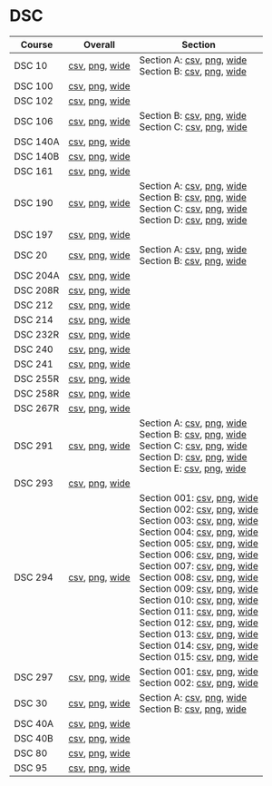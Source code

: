 # DSC

| Course | Overall | Section |
| ------ | ------- | ------- |
| DSC 10 | [csv](https://github.com/UCSD-Historical-Enrollment-Data/2025Spring/blob/main/overall/DSC%2010.csv), [png](https://raw.githubusercontent.com/UCSD-Historical-Enrollment-Data/2025Spring/main/plot_overall/DSC%2010.png), [wide](https://raw.githubusercontent.com/UCSD-Historical-Enrollment-Data/2025Spring/main/plot_overall_wide/DSC%2010.png) | Section A: [csv](https://github.com/UCSD-Historical-Enrollment-Data/2025Spring/blob/main/section/DSC%2010_A.csv), [png](https://raw.githubusercontent.com/UCSD-Historical-Enrollment-Data/2025Spring/main/plot_section/DSC%2010_A.png), [wide](https://raw.githubusercontent.com/UCSD-Historical-Enrollment-Data/2025Spring/main/plot_section_wide/DSC%2010_A.png)<br>Section B: [csv](https://github.com/UCSD-Historical-Enrollment-Data/2025Spring/blob/main/section/DSC%2010_B.csv), [png](https://raw.githubusercontent.com/UCSD-Historical-Enrollment-Data/2025Spring/main/plot_section/DSC%2010_B.png), [wide](https://raw.githubusercontent.com/UCSD-Historical-Enrollment-Data/2025Spring/main/plot_section_wide/DSC%2010_B.png) |
| DSC 100 | [csv](https://github.com/UCSD-Historical-Enrollment-Data/2025Spring/blob/main/overall/DSC%20100.csv), [png](https://raw.githubusercontent.com/UCSD-Historical-Enrollment-Data/2025Spring/main/plot_overall/DSC%20100.png), [wide](https://raw.githubusercontent.com/UCSD-Historical-Enrollment-Data/2025Spring/main/plot_overall_wide/DSC%20100.png) |  |
| DSC 102 | [csv](https://github.com/UCSD-Historical-Enrollment-Data/2025Spring/blob/main/overall/DSC%20102.csv), [png](https://raw.githubusercontent.com/UCSD-Historical-Enrollment-Data/2025Spring/main/plot_overall/DSC%20102.png), [wide](https://raw.githubusercontent.com/UCSD-Historical-Enrollment-Data/2025Spring/main/plot_overall_wide/DSC%20102.png) |  |
| DSC 106 | [csv](https://github.com/UCSD-Historical-Enrollment-Data/2025Spring/blob/main/overall/DSC%20106.csv), [png](https://raw.githubusercontent.com/UCSD-Historical-Enrollment-Data/2025Spring/main/plot_overall/DSC%20106.png), [wide](https://raw.githubusercontent.com/UCSD-Historical-Enrollment-Data/2025Spring/main/plot_overall_wide/DSC%20106.png) | Section B: [csv](https://github.com/UCSD-Historical-Enrollment-Data/2025Spring/blob/main/section/DSC%20106_B.csv), [png](https://raw.githubusercontent.com/UCSD-Historical-Enrollment-Data/2025Spring/main/plot_section/DSC%20106_B.png), [wide](https://raw.githubusercontent.com/UCSD-Historical-Enrollment-Data/2025Spring/main/plot_section_wide/DSC%20106_B.png)<br>Section C: [csv](https://github.com/UCSD-Historical-Enrollment-Data/2025Spring/blob/main/section/DSC%20106_C.csv), [png](https://raw.githubusercontent.com/UCSD-Historical-Enrollment-Data/2025Spring/main/plot_section/DSC%20106_C.png), [wide](https://raw.githubusercontent.com/UCSD-Historical-Enrollment-Data/2025Spring/main/plot_section_wide/DSC%20106_C.png) |
| DSC 140A | [csv](https://github.com/UCSD-Historical-Enrollment-Data/2025Spring/blob/main/overall/DSC%20140A.csv), [png](https://raw.githubusercontent.com/UCSD-Historical-Enrollment-Data/2025Spring/main/plot_overall/DSC%20140A.png), [wide](https://raw.githubusercontent.com/UCSD-Historical-Enrollment-Data/2025Spring/main/plot_overall_wide/DSC%20140A.png) |  |
| DSC 140B | [csv](https://github.com/UCSD-Historical-Enrollment-Data/2025Spring/blob/main/overall/DSC%20140B.csv), [png](https://raw.githubusercontent.com/UCSD-Historical-Enrollment-Data/2025Spring/main/plot_overall/DSC%20140B.png), [wide](https://raw.githubusercontent.com/UCSD-Historical-Enrollment-Data/2025Spring/main/plot_overall_wide/DSC%20140B.png) |  |
| DSC 161 | [csv](https://github.com/UCSD-Historical-Enrollment-Data/2025Spring/blob/main/overall/DSC%20161.csv), [png](https://raw.githubusercontent.com/UCSD-Historical-Enrollment-Data/2025Spring/main/plot_overall/DSC%20161.png), [wide](https://raw.githubusercontent.com/UCSD-Historical-Enrollment-Data/2025Spring/main/plot_overall_wide/DSC%20161.png) |  |
| DSC 190 | [csv](https://github.com/UCSD-Historical-Enrollment-Data/2025Spring/blob/main/overall/DSC%20190.csv), [png](https://raw.githubusercontent.com/UCSD-Historical-Enrollment-Data/2025Spring/main/plot_overall/DSC%20190.png), [wide](https://raw.githubusercontent.com/UCSD-Historical-Enrollment-Data/2025Spring/main/plot_overall_wide/DSC%20190.png) | Section A: [csv](https://github.com/UCSD-Historical-Enrollment-Data/2025Spring/blob/main/section/DSC%20190_A.csv), [png](https://raw.githubusercontent.com/UCSD-Historical-Enrollment-Data/2025Spring/main/plot_section/DSC%20190_A.png), [wide](https://raw.githubusercontent.com/UCSD-Historical-Enrollment-Data/2025Spring/main/plot_section_wide/DSC%20190_A.png)<br>Section B: [csv](https://github.com/UCSD-Historical-Enrollment-Data/2025Spring/blob/main/section/DSC%20190_B.csv), [png](https://raw.githubusercontent.com/UCSD-Historical-Enrollment-Data/2025Spring/main/plot_section/DSC%20190_B.png), [wide](https://raw.githubusercontent.com/UCSD-Historical-Enrollment-Data/2025Spring/main/plot_section_wide/DSC%20190_B.png)<br>Section C: [csv](https://github.com/UCSD-Historical-Enrollment-Data/2025Spring/blob/main/section/DSC%20190_C.csv), [png](https://raw.githubusercontent.com/UCSD-Historical-Enrollment-Data/2025Spring/main/plot_section/DSC%20190_C.png), [wide](https://raw.githubusercontent.com/UCSD-Historical-Enrollment-Data/2025Spring/main/plot_section_wide/DSC%20190_C.png)<br>Section D: [csv](https://github.com/UCSD-Historical-Enrollment-Data/2025Spring/blob/main/section/DSC%20190_D.csv), [png](https://raw.githubusercontent.com/UCSD-Historical-Enrollment-Data/2025Spring/main/plot_section/DSC%20190_D.png), [wide](https://raw.githubusercontent.com/UCSD-Historical-Enrollment-Data/2025Spring/main/plot_section_wide/DSC%20190_D.png) |
| DSC 197 | [csv](https://github.com/UCSD-Historical-Enrollment-Data/2025Spring/blob/main/overall/DSC%20197.csv), [png](https://raw.githubusercontent.com/UCSD-Historical-Enrollment-Data/2025Spring/main/plot_overall/DSC%20197.png), [wide](https://raw.githubusercontent.com/UCSD-Historical-Enrollment-Data/2025Spring/main/plot_overall_wide/DSC%20197.png) |  |
| DSC 20 | [csv](https://github.com/UCSD-Historical-Enrollment-Data/2025Spring/blob/main/overall/DSC%2020.csv), [png](https://raw.githubusercontent.com/UCSD-Historical-Enrollment-Data/2025Spring/main/plot_overall/DSC%2020.png), [wide](https://raw.githubusercontent.com/UCSD-Historical-Enrollment-Data/2025Spring/main/plot_overall_wide/DSC%2020.png) | Section A: [csv](https://github.com/UCSD-Historical-Enrollment-Data/2025Spring/blob/main/section/DSC%2020_A.csv), [png](https://raw.githubusercontent.com/UCSD-Historical-Enrollment-Data/2025Spring/main/plot_section/DSC%2020_A.png), [wide](https://raw.githubusercontent.com/UCSD-Historical-Enrollment-Data/2025Spring/main/plot_section_wide/DSC%2020_A.png)<br>Section B: [csv](https://github.com/UCSD-Historical-Enrollment-Data/2025Spring/blob/main/section/DSC%2020_B.csv), [png](https://raw.githubusercontent.com/UCSD-Historical-Enrollment-Data/2025Spring/main/plot_section/DSC%2020_B.png), [wide](https://raw.githubusercontent.com/UCSD-Historical-Enrollment-Data/2025Spring/main/plot_section_wide/DSC%2020_B.png) |
| DSC 204A | [csv](https://github.com/UCSD-Historical-Enrollment-Data/2025Spring/blob/main/overall/DSC%20204A.csv), [png](https://raw.githubusercontent.com/UCSD-Historical-Enrollment-Data/2025Spring/main/plot_overall/DSC%20204A.png), [wide](https://raw.githubusercontent.com/UCSD-Historical-Enrollment-Data/2025Spring/main/plot_overall_wide/DSC%20204A.png) |  |
| DSC 208R | [csv](https://github.com/UCSD-Historical-Enrollment-Data/2025Spring/blob/main/overall/DSC%20208R.csv), [png](https://raw.githubusercontent.com/UCSD-Historical-Enrollment-Data/2025Spring/main/plot_overall/DSC%20208R.png), [wide](https://raw.githubusercontent.com/UCSD-Historical-Enrollment-Data/2025Spring/main/plot_overall_wide/DSC%20208R.png) |  |
| DSC 212 | [csv](https://github.com/UCSD-Historical-Enrollment-Data/2025Spring/blob/main/overall/DSC%20212.csv), [png](https://raw.githubusercontent.com/UCSD-Historical-Enrollment-Data/2025Spring/main/plot_overall/DSC%20212.png), [wide](https://raw.githubusercontent.com/UCSD-Historical-Enrollment-Data/2025Spring/main/plot_overall_wide/DSC%20212.png) |  |
| DSC 214 | [csv](https://github.com/UCSD-Historical-Enrollment-Data/2025Spring/blob/main/overall/DSC%20214.csv), [png](https://raw.githubusercontent.com/UCSD-Historical-Enrollment-Data/2025Spring/main/plot_overall/DSC%20214.png), [wide](https://raw.githubusercontent.com/UCSD-Historical-Enrollment-Data/2025Spring/main/plot_overall_wide/DSC%20214.png) |  |
| DSC 232R | [csv](https://github.com/UCSD-Historical-Enrollment-Data/2025Spring/blob/main/overall/DSC%20232R.csv), [png](https://raw.githubusercontent.com/UCSD-Historical-Enrollment-Data/2025Spring/main/plot_overall/DSC%20232R.png), [wide](https://raw.githubusercontent.com/UCSD-Historical-Enrollment-Data/2025Spring/main/plot_overall_wide/DSC%20232R.png) |  |
| DSC 240 | [csv](https://github.com/UCSD-Historical-Enrollment-Data/2025Spring/blob/main/overall/DSC%20240.csv), [png](https://raw.githubusercontent.com/UCSD-Historical-Enrollment-Data/2025Spring/main/plot_overall/DSC%20240.png), [wide](https://raw.githubusercontent.com/UCSD-Historical-Enrollment-Data/2025Spring/main/plot_overall_wide/DSC%20240.png) |  |
| DSC 241 | [csv](https://github.com/UCSD-Historical-Enrollment-Data/2025Spring/blob/main/overall/DSC%20241.csv), [png](https://raw.githubusercontent.com/UCSD-Historical-Enrollment-Data/2025Spring/main/plot_overall/DSC%20241.png), [wide](https://raw.githubusercontent.com/UCSD-Historical-Enrollment-Data/2025Spring/main/plot_overall_wide/DSC%20241.png) |  |
| DSC 255R | [csv](https://github.com/UCSD-Historical-Enrollment-Data/2025Spring/blob/main/overall/DSC%20255R.csv), [png](https://raw.githubusercontent.com/UCSD-Historical-Enrollment-Data/2025Spring/main/plot_overall/DSC%20255R.png), [wide](https://raw.githubusercontent.com/UCSD-Historical-Enrollment-Data/2025Spring/main/plot_overall_wide/DSC%20255R.png) |  |
| DSC 258R | [csv](https://github.com/UCSD-Historical-Enrollment-Data/2025Spring/blob/main/overall/DSC%20258R.csv), [png](https://raw.githubusercontent.com/UCSD-Historical-Enrollment-Data/2025Spring/main/plot_overall/DSC%20258R.png), [wide](https://raw.githubusercontent.com/UCSD-Historical-Enrollment-Data/2025Spring/main/plot_overall_wide/DSC%20258R.png) |  |
| DSC 267R | [csv](https://github.com/UCSD-Historical-Enrollment-Data/2025Spring/blob/main/overall/DSC%20267R.csv), [png](https://raw.githubusercontent.com/UCSD-Historical-Enrollment-Data/2025Spring/main/plot_overall/DSC%20267R.png), [wide](https://raw.githubusercontent.com/UCSD-Historical-Enrollment-Data/2025Spring/main/plot_overall_wide/DSC%20267R.png) |  |
| DSC 291 | [csv](https://github.com/UCSD-Historical-Enrollment-Data/2025Spring/blob/main/overall/DSC%20291.csv), [png](https://raw.githubusercontent.com/UCSD-Historical-Enrollment-Data/2025Spring/main/plot_overall/DSC%20291.png), [wide](https://raw.githubusercontent.com/UCSD-Historical-Enrollment-Data/2025Spring/main/plot_overall_wide/DSC%20291.png) | Section A: [csv](https://github.com/UCSD-Historical-Enrollment-Data/2025Spring/blob/main/section/DSC%20291_A.csv), [png](https://raw.githubusercontent.com/UCSD-Historical-Enrollment-Data/2025Spring/main/plot_section/DSC%20291_A.png), [wide](https://raw.githubusercontent.com/UCSD-Historical-Enrollment-Data/2025Spring/main/plot_section_wide/DSC%20291_A.png)<br>Section B: [csv](https://github.com/UCSD-Historical-Enrollment-Data/2025Spring/blob/main/section/DSC%20291_B.csv), [png](https://raw.githubusercontent.com/UCSD-Historical-Enrollment-Data/2025Spring/main/plot_section/DSC%20291_B.png), [wide](https://raw.githubusercontent.com/UCSD-Historical-Enrollment-Data/2025Spring/main/plot_section_wide/DSC%20291_B.png)<br>Section C: [csv](https://github.com/UCSD-Historical-Enrollment-Data/2025Spring/blob/main/section/DSC%20291_C.csv), [png](https://raw.githubusercontent.com/UCSD-Historical-Enrollment-Data/2025Spring/main/plot_section/DSC%20291_C.png), [wide](https://raw.githubusercontent.com/UCSD-Historical-Enrollment-Data/2025Spring/main/plot_section_wide/DSC%20291_C.png)<br>Section D: [csv](https://github.com/UCSD-Historical-Enrollment-Data/2025Spring/blob/main/section/DSC%20291_D.csv), [png](https://raw.githubusercontent.com/UCSD-Historical-Enrollment-Data/2025Spring/main/plot_section/DSC%20291_D.png), [wide](https://raw.githubusercontent.com/UCSD-Historical-Enrollment-Data/2025Spring/main/plot_section_wide/DSC%20291_D.png)<br>Section E: [csv](https://github.com/UCSD-Historical-Enrollment-Data/2025Spring/blob/main/section/DSC%20291_E.csv), [png](https://raw.githubusercontent.com/UCSD-Historical-Enrollment-Data/2025Spring/main/plot_section/DSC%20291_E.png), [wide](https://raw.githubusercontent.com/UCSD-Historical-Enrollment-Data/2025Spring/main/plot_section_wide/DSC%20291_E.png) |
| DSC 293 | [csv](https://github.com/UCSD-Historical-Enrollment-Data/2025Spring/blob/main/overall/DSC%20293.csv), [png](https://raw.githubusercontent.com/UCSD-Historical-Enrollment-Data/2025Spring/main/plot_overall/DSC%20293.png), [wide](https://raw.githubusercontent.com/UCSD-Historical-Enrollment-Data/2025Spring/main/plot_overall_wide/DSC%20293.png) |  |
| DSC 294 | [csv](https://github.com/UCSD-Historical-Enrollment-Data/2025Spring/blob/main/overall/DSC%20294.csv), [png](https://raw.githubusercontent.com/UCSD-Historical-Enrollment-Data/2025Spring/main/plot_overall/DSC%20294.png), [wide](https://raw.githubusercontent.com/UCSD-Historical-Enrollment-Data/2025Spring/main/plot_overall_wide/DSC%20294.png) | Section 001: [csv](https://github.com/UCSD-Historical-Enrollment-Data/2025Spring/blob/main/section/DSC%20294_001.csv), [png](https://raw.githubusercontent.com/UCSD-Historical-Enrollment-Data/2025Spring/main/plot_section/DSC%20294_001.png), [wide](https://raw.githubusercontent.com/UCSD-Historical-Enrollment-Data/2025Spring/main/plot_section_wide/DSC%20294_001.png)<br>Section 002: [csv](https://github.com/UCSD-Historical-Enrollment-Data/2025Spring/blob/main/section/DSC%20294_002.csv), [png](https://raw.githubusercontent.com/UCSD-Historical-Enrollment-Data/2025Spring/main/plot_section/DSC%20294_002.png), [wide](https://raw.githubusercontent.com/UCSD-Historical-Enrollment-Data/2025Spring/main/plot_section_wide/DSC%20294_002.png)<br>Section 003: [csv](https://github.com/UCSD-Historical-Enrollment-Data/2025Spring/blob/main/section/DSC%20294_003.csv), [png](https://raw.githubusercontent.com/UCSD-Historical-Enrollment-Data/2025Spring/main/plot_section/DSC%20294_003.png), [wide](https://raw.githubusercontent.com/UCSD-Historical-Enrollment-Data/2025Spring/main/plot_section_wide/DSC%20294_003.png)<br>Section 004: [csv](https://github.com/UCSD-Historical-Enrollment-Data/2025Spring/blob/main/section/DSC%20294_004.csv), [png](https://raw.githubusercontent.com/UCSD-Historical-Enrollment-Data/2025Spring/main/plot_section/DSC%20294_004.png), [wide](https://raw.githubusercontent.com/UCSD-Historical-Enrollment-Data/2025Spring/main/plot_section_wide/DSC%20294_004.png)<br>Section 005: [csv](https://github.com/UCSD-Historical-Enrollment-Data/2025Spring/blob/main/section/DSC%20294_005.csv), [png](https://raw.githubusercontent.com/UCSD-Historical-Enrollment-Data/2025Spring/main/plot_section/DSC%20294_005.png), [wide](https://raw.githubusercontent.com/UCSD-Historical-Enrollment-Data/2025Spring/main/plot_section_wide/DSC%20294_005.png)<br>Section 006: [csv](https://github.com/UCSD-Historical-Enrollment-Data/2025Spring/blob/main/section/DSC%20294_006.csv), [png](https://raw.githubusercontent.com/UCSD-Historical-Enrollment-Data/2025Spring/main/plot_section/DSC%20294_006.png), [wide](https://raw.githubusercontent.com/UCSD-Historical-Enrollment-Data/2025Spring/main/plot_section_wide/DSC%20294_006.png)<br>Section 007: [csv](https://github.com/UCSD-Historical-Enrollment-Data/2025Spring/blob/main/section/DSC%20294_007.csv), [png](https://raw.githubusercontent.com/UCSD-Historical-Enrollment-Data/2025Spring/main/plot_section/DSC%20294_007.png), [wide](https://raw.githubusercontent.com/UCSD-Historical-Enrollment-Data/2025Spring/main/plot_section_wide/DSC%20294_007.png)<br>Section 008: [csv](https://github.com/UCSD-Historical-Enrollment-Data/2025Spring/blob/main/section/DSC%20294_008.csv), [png](https://raw.githubusercontent.com/UCSD-Historical-Enrollment-Data/2025Spring/main/plot_section/DSC%20294_008.png), [wide](https://raw.githubusercontent.com/UCSD-Historical-Enrollment-Data/2025Spring/main/plot_section_wide/DSC%20294_008.png)<br>Section 009: [csv](https://github.com/UCSD-Historical-Enrollment-Data/2025Spring/blob/main/section/DSC%20294_009.csv), [png](https://raw.githubusercontent.com/UCSD-Historical-Enrollment-Data/2025Spring/main/plot_section/DSC%20294_009.png), [wide](https://raw.githubusercontent.com/UCSD-Historical-Enrollment-Data/2025Spring/main/plot_section_wide/DSC%20294_009.png)<br>Section 010: [csv](https://github.com/UCSD-Historical-Enrollment-Data/2025Spring/blob/main/section/DSC%20294_010.csv), [png](https://raw.githubusercontent.com/UCSD-Historical-Enrollment-Data/2025Spring/main/plot_section/DSC%20294_010.png), [wide](https://raw.githubusercontent.com/UCSD-Historical-Enrollment-Data/2025Spring/main/plot_section_wide/DSC%20294_010.png)<br>Section 011: [csv](https://github.com/UCSD-Historical-Enrollment-Data/2025Spring/blob/main/section/DSC%20294_011.csv), [png](https://raw.githubusercontent.com/UCSD-Historical-Enrollment-Data/2025Spring/main/plot_section/DSC%20294_011.png), [wide](https://raw.githubusercontent.com/UCSD-Historical-Enrollment-Data/2025Spring/main/plot_section_wide/DSC%20294_011.png)<br>Section 012: [csv](https://github.com/UCSD-Historical-Enrollment-Data/2025Spring/blob/main/section/DSC%20294_012.csv), [png](https://raw.githubusercontent.com/UCSD-Historical-Enrollment-Data/2025Spring/main/plot_section/DSC%20294_012.png), [wide](https://raw.githubusercontent.com/UCSD-Historical-Enrollment-Data/2025Spring/main/plot_section_wide/DSC%20294_012.png)<br>Section 013: [csv](https://github.com/UCSD-Historical-Enrollment-Data/2025Spring/blob/main/section/DSC%20294_013.csv), [png](https://raw.githubusercontent.com/UCSD-Historical-Enrollment-Data/2025Spring/main/plot_section/DSC%20294_013.png), [wide](https://raw.githubusercontent.com/UCSD-Historical-Enrollment-Data/2025Spring/main/plot_section_wide/DSC%20294_013.png)<br>Section 014: [csv](https://github.com/UCSD-Historical-Enrollment-Data/2025Spring/blob/main/section/DSC%20294_014.csv), [png](https://raw.githubusercontent.com/UCSD-Historical-Enrollment-Data/2025Spring/main/plot_section/DSC%20294_014.png), [wide](https://raw.githubusercontent.com/UCSD-Historical-Enrollment-Data/2025Spring/main/plot_section_wide/DSC%20294_014.png)<br>Section 015: [csv](https://github.com/UCSD-Historical-Enrollment-Data/2025Spring/blob/main/section/DSC%20294_015.csv), [png](https://raw.githubusercontent.com/UCSD-Historical-Enrollment-Data/2025Spring/main/plot_section/DSC%20294_015.png), [wide](https://raw.githubusercontent.com/UCSD-Historical-Enrollment-Data/2025Spring/main/plot_section_wide/DSC%20294_015.png) |
| DSC 297 | [csv](https://github.com/UCSD-Historical-Enrollment-Data/2025Spring/blob/main/overall/DSC%20297.csv), [png](https://raw.githubusercontent.com/UCSD-Historical-Enrollment-Data/2025Spring/main/plot_overall/DSC%20297.png), [wide](https://raw.githubusercontent.com/UCSD-Historical-Enrollment-Data/2025Spring/main/plot_overall_wide/DSC%20297.png) | Section 001: [csv](https://github.com/UCSD-Historical-Enrollment-Data/2025Spring/blob/main/section/DSC%20297_001.csv), [png](https://raw.githubusercontent.com/UCSD-Historical-Enrollment-Data/2025Spring/main/plot_section/DSC%20297_001.png), [wide](https://raw.githubusercontent.com/UCSD-Historical-Enrollment-Data/2025Spring/main/plot_section_wide/DSC%20297_001.png)<br>Section 002: [csv](https://github.com/UCSD-Historical-Enrollment-Data/2025Spring/blob/main/section/DSC%20297_002.csv), [png](https://raw.githubusercontent.com/UCSD-Historical-Enrollment-Data/2025Spring/main/plot_section/DSC%20297_002.png), [wide](https://raw.githubusercontent.com/UCSD-Historical-Enrollment-Data/2025Spring/main/plot_section_wide/DSC%20297_002.png) |
| DSC 30 | [csv](https://github.com/UCSD-Historical-Enrollment-Data/2025Spring/blob/main/overall/DSC%2030.csv), [png](https://raw.githubusercontent.com/UCSD-Historical-Enrollment-Data/2025Spring/main/plot_overall/DSC%2030.png), [wide](https://raw.githubusercontent.com/UCSD-Historical-Enrollment-Data/2025Spring/main/plot_overall_wide/DSC%2030.png) | Section A: [csv](https://github.com/UCSD-Historical-Enrollment-Data/2025Spring/blob/main/section/DSC%2030_A.csv), [png](https://raw.githubusercontent.com/UCSD-Historical-Enrollment-Data/2025Spring/main/plot_section/DSC%2030_A.png), [wide](https://raw.githubusercontent.com/UCSD-Historical-Enrollment-Data/2025Spring/main/plot_section_wide/DSC%2030_A.png)<br>Section B: [csv](https://github.com/UCSD-Historical-Enrollment-Data/2025Spring/blob/main/section/DSC%2030_B.csv), [png](https://raw.githubusercontent.com/UCSD-Historical-Enrollment-Data/2025Spring/main/plot_section/DSC%2030_B.png), [wide](https://raw.githubusercontent.com/UCSD-Historical-Enrollment-Data/2025Spring/main/plot_section_wide/DSC%2030_B.png) |
| DSC 40A | [csv](https://github.com/UCSD-Historical-Enrollment-Data/2025Spring/blob/main/overall/DSC%2040A.csv), [png](https://raw.githubusercontent.com/UCSD-Historical-Enrollment-Data/2025Spring/main/plot_overall/DSC%2040A.png), [wide](https://raw.githubusercontent.com/UCSD-Historical-Enrollment-Data/2025Spring/main/plot_overall_wide/DSC%2040A.png) |  |
| DSC 40B | [csv](https://github.com/UCSD-Historical-Enrollment-Data/2025Spring/blob/main/overall/DSC%2040B.csv), [png](https://raw.githubusercontent.com/UCSD-Historical-Enrollment-Data/2025Spring/main/plot_overall/DSC%2040B.png), [wide](https://raw.githubusercontent.com/UCSD-Historical-Enrollment-Data/2025Spring/main/plot_overall_wide/DSC%2040B.png) |  |
| DSC 80 | [csv](https://github.com/UCSD-Historical-Enrollment-Data/2025Spring/blob/main/overall/DSC%2080.csv), [png](https://raw.githubusercontent.com/UCSD-Historical-Enrollment-Data/2025Spring/main/plot_overall/DSC%2080.png), [wide](https://raw.githubusercontent.com/UCSD-Historical-Enrollment-Data/2025Spring/main/plot_overall_wide/DSC%2080.png) |  |
| DSC 95 | [csv](https://github.com/UCSD-Historical-Enrollment-Data/2025Spring/blob/main/overall/DSC%2095.csv), [png](https://raw.githubusercontent.com/UCSD-Historical-Enrollment-Data/2025Spring/main/plot_overall/DSC%2095.png), [wide](https://raw.githubusercontent.com/UCSD-Historical-Enrollment-Data/2025Spring/main/plot_overall_wide/DSC%2095.png) |  |
